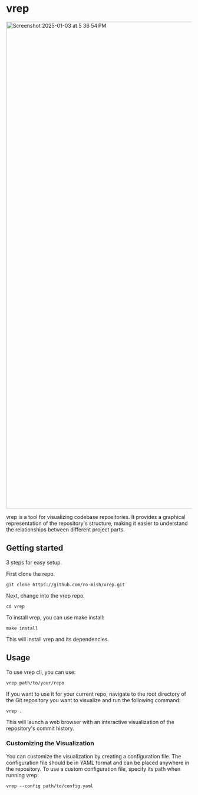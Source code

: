 # vrep

<img width="1318" alt="Screenshot 2025-01-03 at 5 36 54 PM" src="https://github.com/user-attachments/assets/b85443ec-aee4-45a5-abd6-55d67c6afd6a" />

vrep is a tool for visualizing codebase repositories. It provides a graphical representation of the repository's structure, making it easier to understand the relationships between different project parts.

## Getting started
3 steps for easy setup.

First clone the repo.
```
git clone https://github.com/ro-mish/vrep.git
```
Next, change into the vrep repo.
```
cd vrep
```
To install vrep, you can use make install:
```
make install
```
This will install vrep and its dependencies.

## Usage

To use vrep cli, you can use:
```
vrep path/to/your/repo
```
If you want to use it for your current repo, navigate to the root directory of the Git repository you want to visualize and run the following command:
```
vrep .
```
This will launch a web browser with an interactive visualization of the repository's commit history.

### Customizing the Visualization

You can customize the visualization by creating a configuration file. The configuration file should be in YAML format and can be placed anywhere in the repository. To use a custom configuration file, specify its path when running vrep:
```
vrep --config path/to/config.yaml
```
